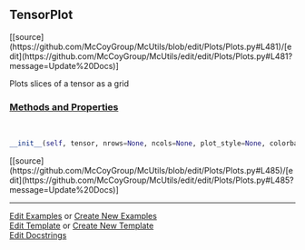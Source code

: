 ## <a id="McUtils.Plots.Plots.TensorPlot">TensorPlot</a> 
<div class="docs-source-link" markdown="1">
[[source](https://github.com/McCoyGroup/McUtils/blob/edit/Plots/Plots.py#L481)/[edit](https://github.com/McCoyGroup/McUtils/edit/edit/Plots/Plots.py#L481?message=Update%20Docs)]
</div>

Plots slices of a tensor as a grid

<div class="collapsible-section">
 <div class="collapsible-section collapsible-section-header" markdown="1">
 
### <a class="collapse-link" data-toggle="collapse" href="#methods">Methods and Properties</a> <a class="float-right" data-toggle="collapse" href="#methods"><i class="fa fa-chevron-down"></i></a>

 </div>
 <div class="collapsible-section collapsible-section-body collapse" id="methods" markdown="1">

<a id="McUtils.Plots.Plots.TensorPlot.__init__" class="docs-object-method">&nbsp;</a> 
```python
__init__(self, tensor, nrows=None, ncols=None, plot_style=None, colorbar=None, figure=None, axes=None, subplot_kw=None, method='imshow', **opts): 
```
<div class="docs-source-link" markdown="1">
[[source](https://github.com/McCoyGroup/McUtils/blob/edit/Plots/Plots.py#L485)/[edit](https://github.com/McCoyGroup/McUtils/edit/edit/Plots/Plots.py#L485?message=Update%20Docs)]
</div>

 </div>
</div>




___

[Edit Examples](https://github.com/McCoyGroup/McUtils/edit/gh-pages/ci/examples/McUtils/Plots/Plots/TensorPlot.md) or 
[Create New Examples](https://github.com/McCoyGroup/McUtils/new/gh-pages/?filename=ci/examples/McUtils/Plots/Plots/TensorPlot.md) <br/>
[Edit Template](https://github.com/McCoyGroup/McUtils/edit/gh-pages/ci/docs/McUtils/Plots/Plots/TensorPlot.md) or 
[Create New Template](https://github.com/McCoyGroup/McUtils/new/gh-pages/?filename=ci/docs/templates/McUtils/Plots/Plots/TensorPlot.md) <br/>
[Edit Docstrings](https://github.com/McCoyGroup/McUtils/edit/edit/Plots/Plots.py#L481?message=Update%20Docs)
